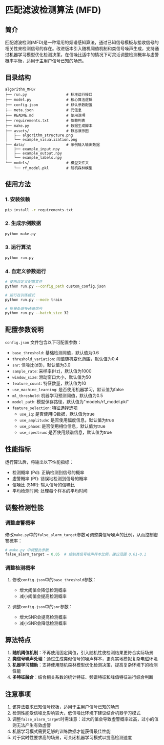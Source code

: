 # 匹配滤波检测算法 (MFD)

## 简介

匹配滤波检测(MFD)是一种常用的频谱感知算法，通过已知信号模板与接收信号的相关性来检测信号的存在。改进版本引入随机阈值机制和类信号噪声生成，支持通过机器学习模型优化检测决策，在信噪比适中的情况下可灵活调整检测概率与虚警概率平衡，适用于主用户信号已知的场景。

## 目录结构

```
algorithm_MFD/
├── run.py                  # 标准运行接口
├── model.py                # 核心算法逻辑
├── config.json             # 默认参数配置
├── meta.json               # 元信息
├── README.md               # 使用说明
├── requirements.txt        # 依赖列表
├── make.py                 # 数据生成脚本
├── assets/                 # 静态演示图
│   ├── algorithm_structure.png
│   └── example_visualization.png
├── data/                   # 示例输入输出数据
│   ├── example_input.npy
│   ├── example_output.npy
│   └── example_labels.npy
└── models/                 # 模型文件夹
    └── rf_model.pkl        # 随机森林模型
```

## 使用方法

### 1. 安装依赖

```bash
pip install -r requirements.txt
```

### 2. 生成示例数据

```bash
python make.py
```

### 3. 运行算法

```bash
python run.py
```

### 4. 自定义参数运行

```bash
# 使用自定义配置文件
python run.py --config_path custom_config.json

# 运行在训练模式
python run.py --mode train

# 批量处理多通道信号
python run.py --batch_size 32
```

## 配置参数说明

`config.json` 文件包含以下可配置参数：

- `base_threshold`: 基础检测阈值，默认值为0.6
- `threshold_variation`: 阈值随机变化范围，默认值为0.4
- `snr`: 信噪比(dB)，默认值为3.0
- `sample_rate`: 采样率(Hz)，默认值为1000
- `window_size`: 滑动窗口大小，默认值为50
- `feature_count`: 特征数量，默认值为10
- `use_machine_learning`: 是否使用机器学习，默认值为false
- `ml_threshold`: 机器学习预测阈值，默认值为0.5
- `model_path`: 模型保存路径，默认值为"models/rf_model.pkl"
- `feature_selection`: 特征选择选项
  - `use_iq`: 是否使用IQ数据，默认值为true
  - `use_amplitude`: 是否使用幅度信息，默认值为true
  - `use_phase`: 是否使用相位信息，默认值为true
  - `use_spectrum`: 是否使用频谱信息，默认值为true

## 性能指标

运行算法后，将输出以下性能指标：

- 检测概率 (Pd): 正确检测到信号的概率
- 虚警概率 (Pf): 错误地检测到信号的概率
- 信噪比 (SNR): 输入信号的信噪比
- 平均检测时间: 处理每个样本的平均时间

## 调整检测性能

### 调整虚警概率

修改`make.py`中的`false_alarm_target`参数可调整类信号噪声的比例，从而控制虚警概率：

```python
# make.py 中调整此参数
false_alarm_target = 0.05  # 控制类信号噪声样本比例，建议范围 0.01-0.1
```

### 调整检测概率

1. 修改`config.json`中的`base_threshold`参数：
   - 增大阈值会降低检测概率
   - 减小阈值会提高检测概率

2. 调整`config.json`中的`snr`参数：
   - 增大SNR会提高检测概率
   - 减小SNR会降低检测概率

## 算法特点

1. **随机阈值机制**：不再使用固定阈值，引入随机性使检测结果更符合实际场景
2. **类信号噪声处理**：通过生成类似信号的噪声样本，更真实地模拟复杂电磁环境
3. **机器学习辅助**：支持使用随机森林模型优化检测决策，提高复杂环境下的检测性能
4. **多特征融合**：结合相关系数的统计特征、频谱特征和峰值特征进行综合判断

## 注意事项

1. 该算法要求已知信号模板，适用于主用户信号已知的场景
2. 检测性能受信噪比影响较大，低信噪比环境下建议结合机器学习模式
3. 调整`false_alarm_target`时需注意：过大的值会导致虚警概率过高，过小的值则无法产生有效虚警
4. 机器学习模式需要足够的训练数据才能获得最佳性能
5. 对于实时性要求高的场景，可关闭机器学习模式以提高检测速度